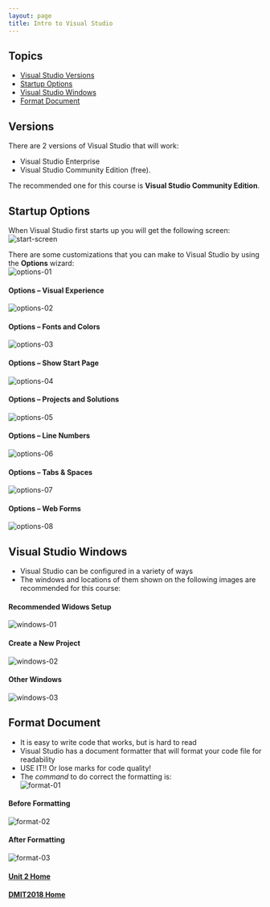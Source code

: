 ```yaml
---
layout: page
title: Intro to Visual Studio
---
```


## Topics
* [Visual Studio Versions](#versions)
* [Startup Options](#options)
* [Visual Studio Windows](#windows)
* [Format Document](#format)

## <a ID="versions">Versions</a>
There are 2 versions of Visual Studio that will work:
* Visual Studio Enterprise
* Visual Studio Community Edition (free).

The recommended one for this course is **Visual Studio Community Edition**.

## <a ID="options">Startup Options</a>
When Visual Studio first starts up you will get the following screen:<br>
![start-screen](files/start-screen.jpg)

There are some customizations that you can make to Visual Studio by using the **Options** wizard:<br>
![options-01](files/options-01.jpg)

#### Options – Visual Experience
![options-02](files/options-02.jpg)

#### Options – Fonts and Colors
![options-03](files/options-03.jpg)

#### Options – Show Start Page
![options-04](files/options-04.jpg)

#### Options – Projects and Solutions
![options-05](files/options-05.jpg)

#### Options – Line Numbers
![options-06](files/options-06.jpg)

#### Options – Tabs & Spaces
![options-07](files/options-07.jpg)

#### Options – Web Forms
![options-08](files/options-08.jpg)

## <a ID="windows">Visual Studio Windows</a>
* Visual Studio can be configured in a variety of ways
* The windows and locations of them shown on the following images are recommended for this course:

#### Recommended Widows Setup
![windows-01](files/windows-01.jpg)

#### Create a New Project
![windows-02](files/windows-02.jpg)

#### Other Windows
![windows-03](files/windows-03.jpg)

## <a ID="format">Format Document</a>
* It is easy to write code that works, but is hard to read
* Visual Studio has a document formatter that will format your code file for readability
* USE IT!! Or lose marks for code quality!
* The *command* to do correct the formatting is:<br>
![format-01](files/format-01.jpg)

#### Before Formatting
![format-02](files/format-02.jpg)

#### After Formatting
![format-03](files/format-03.jpg)

#### [Unit 2 Home](index.md)
#### [DMIT2018 Home](../) 